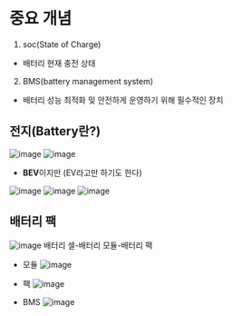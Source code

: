 # 중요 개념
1. soc(State of Charge)
  - 배터리 현재 충전 상태
2. BMS(battery management system)
  - 배터리 성능 최적화 및 안전하게 운영하기 위해 필수적인 장치

## 전지(Battery란?)
![image](https://github.com/user-attachments/assets/828eb60b-cdee-41bd-aad7-91134065ebbf)
![image](https://github.com/user-attachments/assets/052ecce2-128e-42a0-b89b-7f11e40bdd4c)
- **BEV**이지만 (EV라고만 하기도 한다)

![image](https://github.com/user-attachments/assets/4572a08c-3a3a-453d-9f2e-8aa6084c6a73)
![image](https://github.com/user-attachments/assets/c2a30507-8308-4e02-b945-083f98dfd79e)
![image](https://github.com/user-attachments/assets/54c2b6b1-3a62-4760-9715-ab4b6e3763cf)

## 배터리 팩
![image](https://github.com/user-attachments/assets/18c82b1a-3417-4a40-bcd5-1db5a4072547)
배터리 셀-배터리 모듈-배터리 팩

- 모듈
![image](https://github.com/user-attachments/assets/f1d5b2b1-09da-4f56-bc88-44f0d47d76aa)

- 팩
![image](https://github.com/user-attachments/assets/b4aa31cd-46c9-4f95-ae07-83f1a57efdd8)

- BMS
![image](https://github.com/user-attachments/assets/76c81894-01f2-4010-a604-6db532035950)


